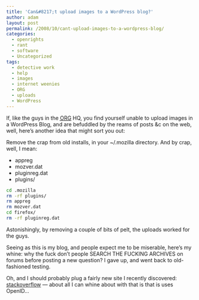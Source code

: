 ```yaml
---
title: 'Can&#8217;t upload images to a WordPress blog?'
author: adam
layout: post
permalink: /2008/10/cant-upload-images-to-a-wordpress-blog/
categories:
  - openrights
  - rant
  - software
  - Uncategorized
tags:
  - detective work
  - help
  - images
  - internet weenies
  - ORG
  - uploads
  - WordPress
---
```

If, like the guys in the [<acronym title="Open Rights Group">ORG</acronym>][1] HQ, you find yourself unable to upload images in a WordPress Blog, and are befuddled by the reams of posts &c on the web, well, here&#8217;s another idea that might sort you out:

Remove the crap from old installs, in your ~/.mozilla directory. And by crap, well, I mean:

*   appreg
*   mozver.dat
*   pluginreg.dat
*   plugins/

```bash
cd .mozilla
rm -rf plugins/
rm appreg
rm mozver.dat
cd firefox/
rm -rf pluginreg.dat
```

Astonishingly, by removing a couple of bits of pelt, the uploads worked for the guys.

Seeing as this is my blog, and people expect me to be miserable, here&#8217;s my whine: why the fuck don&#8217;t people SEARCH THE FUCKING ARCHIVES on forums before posting a new question? I gave up, and went back to old-fashioned testing.

Oh, and I should probably plug a fairly new site I recently discovered: [stackoverflow][2] &#8212; about all I can whine about with that is that is uses OpenID&#8230;

 [1]: http://www.openrightsgroup.org
 [2]: http://stackoverflow.com/
